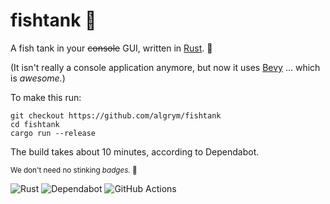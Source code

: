 # fishtank :tropical_fish:
A fish tank in your ~~console~~ GUI, written in [Rust](https://www.rust-lang.org/). :crab:

(It isn't really a console application anymore, but now it uses [Bevy](https://bevyengine.org/) ... which is _awesome._)

To make this run:

```
git checkout https://github.com/algrym/fishtank
cd fishtank
cargo run --release
```
The build takes about 10 minutes, according to Dependabot.

<sub>We don't need no stinking _badges._ :badger:<sub>

![Rust](https://img.shields.io/badge/rust-%23000000.svg?style=for-the-badge&logo=rust&logoColor=white)
![Dependabot](https://img.shields.io/badge/dependabot-025E8C?style=for-the-badge&logo=dependabot&logoColor=white)
![GitHub Actions](https://img.shields.io/badge/github%20actions-%232671E5.svg?style=for-the-badge&logo=githubactions&logoColor=white)
